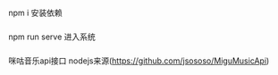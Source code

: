 
### 
npm i 安装依赖

###
npm run serve 进入系统

###
咪咕音乐api接口
nodejs来源(https://github.com/jsososo/MiguMusicApi)